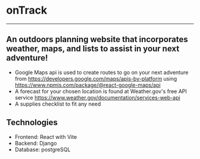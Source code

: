 
# **onTrack**
---
## **An outdoors planning website that incorporates weather, maps, and lists to assist in your next adventure!**

- Google Maps api is used to create routes to go on your next adventure from https://developers.google.com/maps/apis-by-platform using https://www.npmjs.com/package/@react-google-maps/api
- A forecast for your chosen location is found at Weather.gov's free API service https://www.weather.gov/documentation/services-web-api
- A supplies checklist to fit any need

## **Technologies**
- Frontend: React with Vite
- Backend: Django
- Database: postgreSQL
